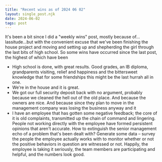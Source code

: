 ```yaml
---
title: "Recent wins as of 2024 06 02"
layout: single_post.njk
date: 2024-06-02
tags: post
---
```


It's been a bit since I did a "weekly wins" post, mostly because of…lassitude…but with the convenient excuse that we've been finishing the house project and moving and setting up and shepherding the girl through the last bits of high school. So some wins have occurred since the last post, the highest of which have been
- High school is done, with great results. Good grades, an IB diploma, grandparents visiting, relief and happiness and the bittersweet knowledge that for some friendships this might be the last hurrah all in one.
- We're in the house and it is great.
- We got our full security deposit back with no argument, probably because we cleaned the hell out of the old place. And because the owners are nice. And because since they plan to move in the management company was losing the business anyway and it
- I have an employee that has gotten some negative feedback; the core of it is old complaints, transmitted up the chain of command and lingering. People not working directly with the employee have formed persistent opinions that aren't accurate. How to extinguish the senior management echo of a problem that's been dealt with? Generate some data – survey the people the employee actually works with to monitor whether or not the positive behaviors in question are witnessed or not. Happily, the employee is taking it seriously, the team members are participating and helpful, and the numbers look good.
